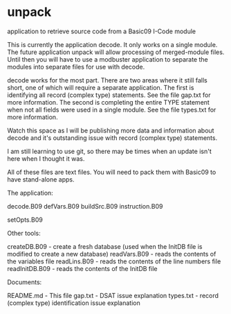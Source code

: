 # unpack
 application to retrieve source code from a Basic09 I-Code module

This is currently the application decode. It only works on a single module. The future application unpack will allow processing of merged-module files. Until then you will have to use a modbuster application to separate the modules into separate files for use with decode.

decode works for the most part. There are two areas where it still falls short, one of which will require a separate application. The first is identifying all record (complex type) statements. See the file gap.txt for more information. The second is completing the entire TYPE statement when not all fields were used in a single module. See the file types.txt for more information.

Watch this space as I will be publishing more data and information about decode and it's outstanding issue with record (complex type) statements.

I am still learning to use git, so there may be times when an update isn't here when I thought it was.

All of these files are text files. You will need to pack them with Basic09 to have stand-alone apps.

The application:

decode.B09
defVars.B09
buildSrc.B09
instruction.B09

setOpts.B09

Other tools:

createDB.B09 - create a fresh database (used when the InitDB file is modified to create a new database)
readVars.B09 - reads the contents of the variables file
readLins.B09 - reads the contents of the line numbers file
readInitDB.B09 - reads the contents of the InitDB file

Documents:

README.md - This file
gap.txt - DSAT issue explanation
types.txt - record (complex type) identification issue explanation

